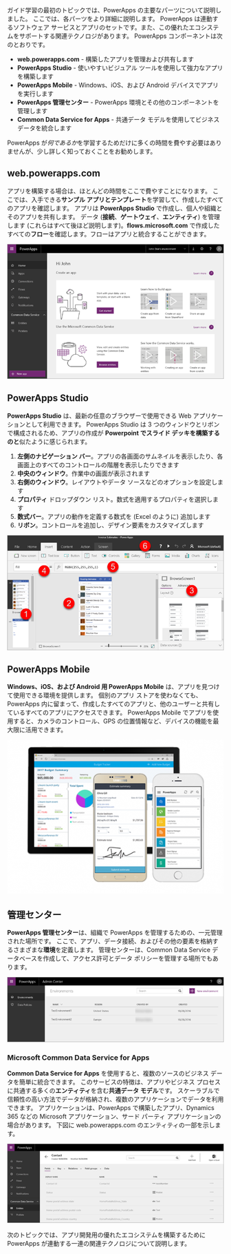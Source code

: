 ガイド学習の最初のトピックでは、PowerApps の主要なパーツについて説明しました。 ここでは、各パーツをより詳細に説明します。 PowerApps は連動するソフトウェア サービスとアプリのセットです。また、この優れたエコシステムをサポートする関連テクノロジがあります。 PowerApps コンポーネントは次のとおりです。

* **web.powerapps.com** - 構築したアプリを管理および共有します
* **PowerApps Studio** - 使いやすいビジュアル ツールを使用して強力なアプリを構築します
* **PowerApps Mobile** - Windows、iOS、および Android デバイスでアプリを実行します
* **PowerApps 管理センター** - PowerApps 環境とその他のコンポーネントを管理します
* **Common Data Service for Apps** - 共通データ モデルを使用してビジネス データを統合します

PowerApps が*何であるか*を学習するためだけに多くの時間を費やす必要はありませんが、少し詳しく知っておくことをお勧めします。

## <a name="webpowerappscom"></a>web.powerapps.com
アプリを構築する場合は、ほとんどの時間をここで費やすことになります。 ここでは、入手できる**サンプル アプリとテンプレート**を学習して、作成したすべてのアプリを確認します。 アプリは **PowerApps Studio** で作成し、個人や組織とそのアプリを共有します。 データ (**接続**、**ゲートウェイ**、**エンティティ**) を管理します (これらはすべて後ほど説明します)。**flows.microsoft.com** で作成したすべての**フロー**を確認します。フローはアプリと統合することができます。

![web.powerapps.com サイト](./media/learning-powerapps-parts/powerapps-web-site.png)

## <a name="powerapps-studio"></a>PowerApps Studio
**PowerApps Studio** は、最新の任意のブラウザーで使用できる Web アプリケーションとして利用できます。 PowerApps Studio は 3 つのウィンドウとリボンで構成されるため、アプリの作成が **Powerpoint でスライド デッキを構築するのと**似たように感じられます。

1. **左側のナビゲーション バー**。アプリの各画面のサムネイルを表示したり、各画面上のすべてのコントロールの階層を表示したりできます
2. **中央のウィンドウ**。作業中の画面が表示されます
3. **右側のウィンドウ**。レイアウトやデータ ソースなどのオプションを設定します
4. **プロパティ** ドロップダウン リスト。数式を適用するプロパティを選択します
5. **数式バー**。アプリの動作を定義する数式を (Excel のように) 追加します
6. **リボン**。コントロールを追加し、デザイン要素をカスタマイズします

![PowerApps Studio](./media/learning-powerapps-parts/powerapps-studio.png)

## <a name="powerapps-mobile"></a>PowerApps Mobile
**Windows、iOS、および Android 用 PowerApps Mobile** は、アプリを見つけて使用できる環境を提供します。 個別のアプリ ストアを使わなくても、PowerApps 内に留まって、作成したすべてのアプリと、他のユーザーと共有しているすべてのアプリにアクセスできます。 PowerApps Mobile でアプリを使用すると、カメラのコントロール、GPS の位置情報など、デバイスの機能を最大限に活用できます。

![PowerApps Mobile](./media/learning-powerapps-parts/powerapps-mobile.png)

## <a name="admin-center"></a>管理センター
**PowerApps 管理センター**は、組織で PowerApps を管理するための、一元管理された場所です。 ここで、アプリ、データ接続、およびその他の要素を格納するさまざまな**環境**を定義します。 管理センターは、Common Data Service データベースを作成して、アクセス許可とデータ ポリシーを管理する場所でもあります。

![PowerApps 管理センター](./media/learning-powerapps-parts/powerapps-admin-center.png)

### <a name="microsoft-common-data-service-for-apps"></a>Microsoft Common Data Service for Apps
**Common Data Service for Apps** を使用すると、複数のソースのビジネス データを簡単に統合できます。 このサービスの特徴は、アプリやビジネス プロセスに共通する多くの**エンティティ**を含む**共通データ モデル**です。 スケーラブルで信頼性の高い方法でデータが格納され、複数のアプリケーションでデータを利用できます。 アプリケーションは、PowerApps で構築したアプリ、Dynamics 365 などの Microsoft アプリケーション、サード パーティ アプリケーションの場合があります。 下図に web.powerapps.com のエンティティの一部を示します。

![PowerApps の Contact (連絡先) エンティティ](./media/learning-powerapps-parts/powerapps-contact.png)

次のトピックでは、アプリ開発用の優れたエコシステムを構築するために PowerApps が連動する一連の関連テクノロジについて説明します。

